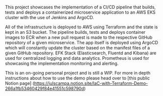 This project showcases the implementation of a CI/CD pipeline that builds, tests and deploys a containerized microservice application to an AWS EKS cluster with the use of Jenkins and ArgoCD.

All of the infrastructure is deployed to AWS using Terraform and the state is kept in an S3 bucket. The pipeline builds, tests and deploys container images to ECR when a new pull request is made to the respective GitHub repository of a given microservice. The app itself is deployed using ArgoCD which will constantly update the cluster based on the manifest files of a given GitHub repository. EFK Stack (Elasticsearch, Fluentd and Kibana) are used for centralized logging and data analytics. Prometheus is used for showcasing the implementation monitoring and alerting.

This is an on-going personal project and is still a WIP. For more in depth instructions about how to use the demo please head over to [this public Notion page] (https://julscampa.notion.site/IaC-with-Terraform-Demo-266a1fb53460429f84e41551c598790d)
